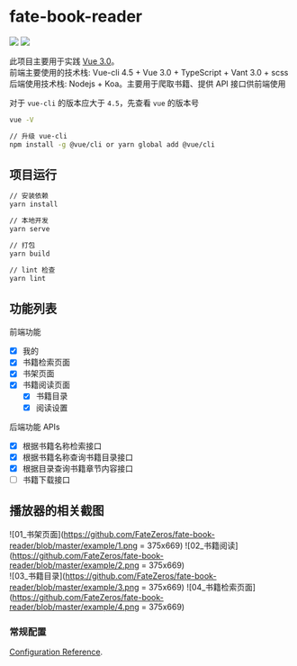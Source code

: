 # fate-book-reader

![](https://img.shields.io/badge/script-vue-brightgreen)
![](https://img.shields.io/badge/script-typescript-brightgreen)

此项目主要用于实践 [Vue 3.0](https://v3.cn.vuejs.org/guide/migration/introduction.html)。</br>
前端主要使用的技术栈: Vue-cli 4.5 + Vue 3.0 + TypeScript + Vant 3.0 + scss </br>
后端使用技术栈: Nodejs + Koa。主要用于爬取书籍、提供 API 接口供前端使用

对于 `vue-cli` 的版本应大于 `4.5`，先查看 `vue` 的版本号

```bash
vue -V

// 升级 vue-cli
npm install -g @vue/cli or yarn global add @vue/cli
```

## 项目运行

```bash
// 安装依赖
yarn install

// 本地开发
yarn serve

// 打包
yarn build

// lint 检查
yarn lint
```

## 功能列表

前端功能

- [x] 我的
- [x] 书籍检索页面
- [x] 书架页面
- [x] 书籍阅读页面
  - [x] 书籍目录
  - [x] 阅读设置

后端功能 APIs

- [x] 根据书籍名称检索接口
- [x] 根据书籍名称查询书籍目录接口
- [x] 根据目录查询书籍章节内容接口
- [ ] 书籍下载接口

## 播放器的相关截图

![01_书架页面](https://github.com/FateZeros/fate-book-reader/blob/master/example/1.png = 375x669)
![02_书籍阅读](https://github.com/FateZeros/fate-book-reader/blob/master/example/2.png = 375x669) </br>
![03_书籍目录](https://github.com/FateZeros/fate-book-reader/blob/master/example/3.png = 375x669)
![04_书籍检索页面](https://github.com/FateZeros/fate-book-reader/blob/master/example/4.png = 375x669) </br>

### 常规配置

[Configuration Reference](https://cli.vuejs.org/config/).
